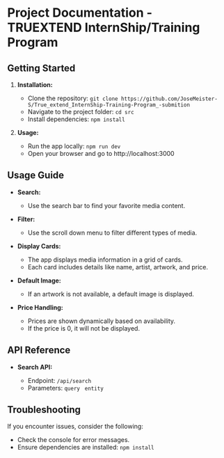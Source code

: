 # Project Documentation - TRUEXTEND InternShip/Training Program

## Getting Started

1.  **Installation:**

    - Clone the repository: `git clone https://github.com/JoseMeister-S/True_extend_InternShip-Training-Program_-submition`
    - Navigate to the project folder: `cd src`
    - Install dependencies: `npm install`

2.  **Usage:**

    - Run the app locally: `npm run dev`
    - Open your browser and go to http://localhost:3000

## Usage Guide

- **Search:**

  - Use the search bar to find your favorite media content.

- **Filter:**

  - Use the scroll down menu to filter different types of media.

- **Display Cards:**

  - The app displays media information in a grid of cards.
  - Each card includes details like name, artist, artwork, and price.

- **Default Image:**

  - If an artwork is not available, a default image is displayed.

- **Price Handling:**

  - Prices are shown dynamically based on availability.
  - If the price is 0, it will not be displayed.

## API Reference

- **Search API:**

  - Endpoint: `/api/search`
  - Parameters: `query ` `entity `

## Troubleshooting

If you encounter issues, consider the following:

- Check the console for error messages.
- Ensure dependencies are installed: `npm install`
